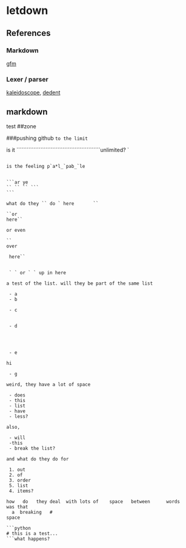 # letdown

## References

### Markdown

[gfm][gfm]

 [gfm]: https://github.github.com/gfm/


### Lexer / parser

[kaleidoscope][kaleidoscope], [dedent][dedent]

 [kaleidoscope]: https://llvm.org/docs/tutorial/

 [dedent]: https://web.archive.org/web/20070922223915/http://www.secnetix.de/~olli/Python/block_indentation.hawk

## markdown
test
##zone

###pushing github ```````to the limit```````

is it `````````````````````````````````````````````````unlimited? `
`````````````````````````````````````````````````

is the feeling p`a*l_`pab_`le


```ar ye
`` `` `` ```
```

what do they `` do ` here       ``

``or
here``

or even

``
over

 here``


 ` ` or ` ` up in here

a test of the list. will they be part of the same list

 - a
 - b

 - c


 - d




 - e

hi

 - g

weird, they have a lot of space

 - does
 - this
 - list
 - have
 - less?

also,

 - will
 -this
 - break the list?

and what do they do for

 1. out
 2. of
 3. order
 5. list
 4. items?

how   do   they deal  with lots of    space   between      words
was that
  a  breaking   #
space

```python
# this is a test...
```what happens?
